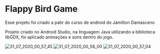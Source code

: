 # Flappy Bird Game

Esse projeto foi criado a patir do curso de android do Jamilton Damasceno

Projeto criado no Android Studio, na linguagem Java utilizando a biblioteca libGDX, foi aplicado animações e sons dentro do jogo.

![31_07_2020_00_57_45](https://user-images.githubusercontent.com/54155908/88998752-1e7d2980-d2c9-11ea-9b47-1c2081e306ab.jpg)
![31_07_2020_00_58_00](https://user-images.githubusercontent.com/54155908/88998757-2210b080-d2c9-11ea-9104-5e44c1bce534.jpg)
![31_07_2020_00_57_04](https://user-images.githubusercontent.com/54155908/88998763-250ba100-d2c9-11ea-809e-f319859f5234.jpg)
